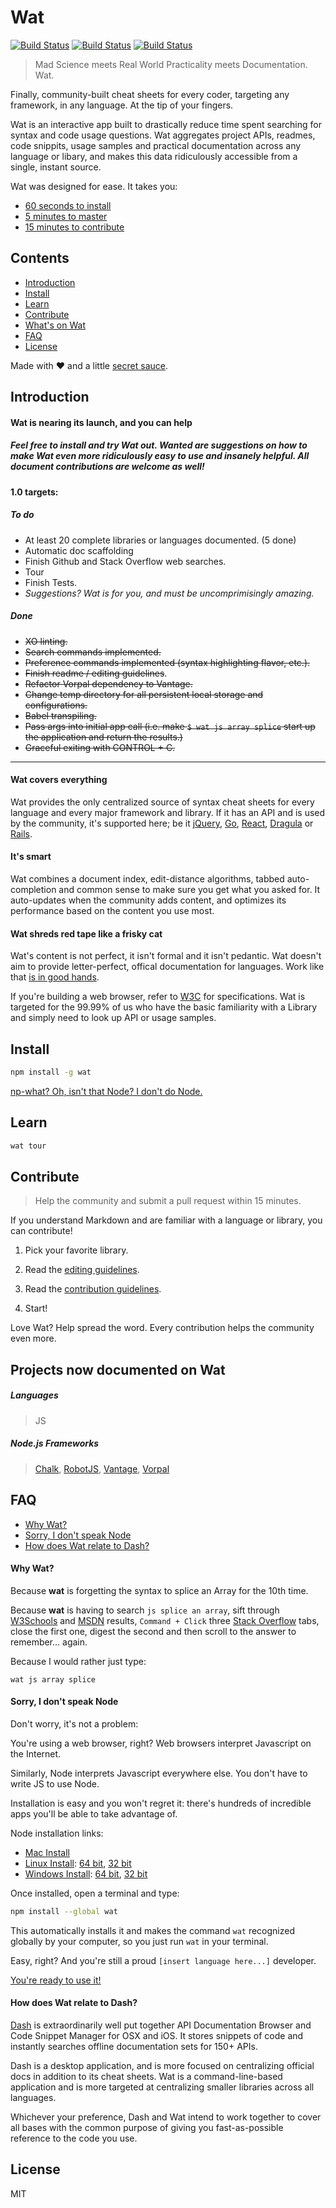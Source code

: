 # Wat

[![Build Status](https://travis-ci.org/dthree/wat.svg)](https://travis-ci.org/dthree/wat) [![Build Status](https://img.shields.io/badge/gitter-join%20chat-brightgreen.svg)](https://gitter.im/dthree/wat?utm_source=badge&utm_medium=badge&utm_campaign=pr-badge) [![Build Status](https://img.shields.io/npm/v/wat.svg)](https://www.npmjs.com/package/wat)

> Mad Science meets Real World Practicality meets Documentation. Wat.

Finally, community-built cheat sheets for every coder, targeting any framework, in any language. At the tip of your fingers.

Wat is an interactive app built to drastically reduce time spent searching for syntax and code usage questions. Wat aggregates project APIs, readmes, code snippits, usage samples and practical documentation across any language or libary, and makes this data ridiculously accessible from a single, instant source.

Wat was designed for ease. It takes you:

- [60 seconds to install](#install)
- [5 minutes to master](#learn)
- [15 minutes to contribute](#contribute)

## Contents

- [Introduction](#introduction)
- [Install](#install)
- [Learn](#learn)
- [Contribute](#contribute)
- [What's on Wat](#projects-now-documented-on-wat)
- [FAQ](#faq)
- [License](#license)

Made with :heart: and a little [secret sauce](https://github.com/dthree/vorpal).

## Introduction

#### Wat is nearing its launch, and you can help

##### Feel free to install and try Wat out. Wanted are suggestions on how to make Wat even more ridiculously easy to use and insanely helpful. All document contributions are welcome as well!

#### 1.0 targets:

##### To do

- At least 20 complete libraries or languages documented. (5 done)
- Automatic doc scaffolding
- Finish Github and Stack Overflow web searches.
- Tour
- Finish Tests.
- *Suggestions? Wat is for you, and must be uncomprimisingly amazing.*

##### Done

- <s>XO linting.</s>
- <s>Search commands implemented.</s>
- <s>Preference commands implemented (syntax highlighting flavor, etc.).</s>
- <s>Finish readme / editing guidelines</s>.
- <s>Refactor Vorpal dependency to Vantage.</s>
- <s>Change temp directory for all persistent local storage and configurations.</s>
- <s>Babel transpiling.</s>
- <s>Pass args into initial app call (i.e. make `$ wat js array splice` start up the application and return the results.)</s>
- <s>Graceful exiting with CONTROL + C.</s>

---

#### Wat covers everything

Wat provides the only centralized source of syntax cheat sheets for every language and every major framework and library. If it has an API and is used by the community, it's supported here; be it [jQuery](https://jquery.com), [Go](https://golang.org/), [React](http://facebook.github.io/react/), [Dragula](https://github.com/bevacqua/dragula) or [Rails](http://rubyonrails.org/).

#### It's smart

Wat combines a document index, edit-distance algorithms, tabbed auto-completion and common sense to make sure you get what you asked for. It auto-updates when the community adds content, and optimizes its performance based on the content you use most.

#### Wat shreds red tape like a frisky cat

Wat's content is not perfect, it isn't formal and it isn't pedantic. Wat doesn't aim to provide letter-perfect, offical documentation for languages. Work like that [is in good hands](https://developer.mozilla.org/en-US/).

If you're building a web browser, refer to [W3C](http://www.w3.org/) for specifications. Wat is targeted for the 99.99% of us who have the basic familiarity with a Library and simply need to look up API or usage samples. 

## Install

```bash
npm install -g wat
```
[np-what? Oh, isn't that Node? I don't do Node.](#sorry-i-dont-speak-node)

## Learn

```bash
wat tour
```
## Contribute

> Help the community and submit a pull request within 15 minutes.

If you understand Markdown and are familiar with a language or library, you can contribute!

1. Pick your favorite library.

2. Read the [editing guidelines](https://github.com/dthree/wat/blob/master/editing.md).

3. Read the [contribution guidelines](https://github.com/dthree/wat/blob/master/contributing.md).

4. Start!

Love Wat? Help spread the word. Every contribution helps the community even more.

## Projects now documented on Wat

##### Languages

> JS

##### Node.js Frameworks

> [Chalk](https://github.com/sindresorhus/chalk), [RobotJS](https://github.com/octalmage/robotjs), [Vantage](https://github.com/dthree/vantage), [Vorpal](https://github.com/dthree/vorpal)

## FAQ

- [Why Wat?](#why)
- [Sorry, I don't speak Node](#why)
- [How does Wat relate to Dash?](#how-does-wat-relate-to-dash)

#### Why Wat?

Because **wat** is forgetting the syntax to splice an Array for the 10th time.

Because **wat** is having to search `js splice an array`, sift through [W3Schools](http://www.w3fools.com/) and [MSDN](https://msdn.microsoft.com/en-US/) results, `Command + Click` three [Stack Overflow](http://stackoverflow.com/) tabs, close the first one, digest the second and then scroll to the answer to remember... again.

Because I would rather just type:

`wat js array splice`

#### Sorry, I don't speak Node

Don't worry, it's not a problem:

You're using a web browser, right? Web browsers interpret Javascript on the Internet. 

Similarly, Node interprets Javascript everywhere else. You don't have to write JS to use Node.

Installation is easy and you won't regret it: there's hundreds of incredible apps you'll be able to take advantage of.

Node installation links:

- [Mac Install](https://nodejs.org/dist/v0.12.7/node-v0.12.7.pkg)
- [Linux Install](https://nodejs.org/dist/v0.12.7/node-v0.12.7-linux-x64.tar.gz): [64 bit](https://nodejs.org/dist/v0.12.7/node-v0.12.7-linux-x64.tar.gz), [32 bit](https://nodejs.org/dist/v0.12.7/node-v0.12.7-linux-x86.tar.gz)
- [Windows Install](https://nodejs.org/dist/v0.12.7/x64/node-v0.12.7-x64.msi): [64 bit](https://nodejs.org/dist/v0.12.7/x64/node-v0.12.7-x64.msi), [32 bit](https://nodejs.org/dist/v0.12.7/node-v0.12.7-x86.msi)

Once installed, open a terminal and type:

```bash
npm install --global wat
```

This automatically installs it and makes the command `wat` recognized globally by your computer, so you just run `wat` in your terminal. 

Easy, right? And you're still a proud `[insert language here...]` developer.

[You're ready to use it!](#learn)

#### How does Wat relate to Dash?

[Dash](https://kapeli.com/dash) is extraordinarily well put together API Documentation Browser and Code Snippet Manager for OSX and iOS. It stores snippets of code and instantly searches offline documentation sets for 150+ APIs. 

Dash is a desktop application, and is more focused on centralizing official docs in addition to its cheat sheets. Wat is a command-line-based application and is more targeted at centralizing smaller libraries across all languages.

Whichever your preference, Dash and Wat intend to work together to cover all bases with the common purpose of giving you fast-as-possible reference to the code you use.

## License

MIT
